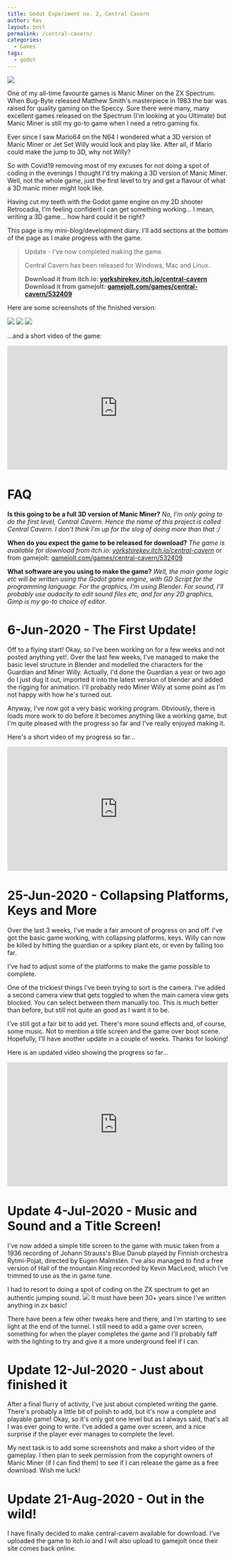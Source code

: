 ```yaml
---
title: Godot Experiment no. 2, Central Cavern
author: Kev
layout: post
permalink: /central-cavern/
categories:
  - Games
tags:
  - godot
---
```

![](/images/central-cavern/screenshot1.png)

One of my all-time favourite games is Manic Miner on the ZX Spectrum. When Bug-Byte released Matthew Smith's masterpiece in 1983 the bar was raised for quality gaming on the Speccy. Sure there were many, many excellent games released on the Spectrum (I'm looking at you Ultimate) but Manic Miner is still my go-to game when I need a retro gaming fix.

Ever since I saw Mario64 on the N64 I wondered what a 3D version of Manic Miner or Jet Set Willy would look and play like. After all, if Mario could make the jump to 3D, why not Willy?

So with Covid19 removing most of my excuses for not doing a spot of coding in the evenings I thought I'd try making a 3D version of Manic Miner. Well, not the whole game, just the first level to try and get a flavour of what a 3D manic miner might look like.

Having cut my teeth with the Godot game engine on my 2D shooter Retrocadia, I'm feeling confident I can get something working... I mean, writing a 3D game... how hard could it be right?

This page is my mini-blog/development diary. I'll add sections at the bottom of the page as I make progress with the game.
>
> Update - I've now completed making the game.
>
> Central Cavern has been released for Windows, Mac and Linux.
> 
> **Download it from itch.io: [yorkshirekev.itch.io/central-cavern](https://yorkshirekev.itch.io/central-cavern)**
**Download it from gamejolt: [gamejolt.com/games/central-cavern/532409](https://gamejolt.com/games/central-cavern/532409)**
>

Here are some screenshots of the finished version:

![](/images/central-cavern/screenshot3.png)
![](/images/central-cavern/screenshot2.png)
![](/images/central-cavern/screenshot4.png)

...and a short video of the game:

<div class="embed-container">
  <iframe
      src="https://player.vimeo.com/video/439503171"
      width="500"
      height="281"
      frameborder="0"
      webkitallowfullscreen
      mozallowfullscreen
      allowfullscreen>
  </iframe>
</div>



# FAQ #
**Is this going to be a full 3D version of Manic Miner?**
*No, I'm only going to do the first level, Central Cavern. Hence the name of this project is called Central Cavern.
I don't think I'm up for the slog of doing more than that :/*

**When do you expect the game to be released for download?**
*The game is available for download from itch.io: [yorkshirekev.itch.io/central-cavern](https://yorkshirekev.itch.io/central-cavern)* or from gamejolt: [gamejolt.com/games/central-cavern/532409](https://gamejolt.com/games/central-cavern/532409)

**What software are you using to make the game?**
*Well, the main game logic etc will be written using the Godot game engine, with GD Script for the programming language.
For the graphics, I'm using Blender. For sound, I'll probably use audacity to edit sound files etc, and for any 2D graphics, Gimp is my go-to choice of editor.*


# 6-Jun-2020 - The First Update! #
Off to a flying start! Okay, so I've been working on for a few weeks and not posted anything yet!. Over the last few weeks, I've managed to make the basic level structure in Blender and modelled the characters for the Guardian and Miner Willy. Actually, I'd done the Guardian a year or two ago do I just dug it out, imported it into the latest version of blender and added the rigging for animation. I'll probably redo Miner Willy at some point as I'm not happy with how he's turned out.

Anyway, I've now got a very basic working program. Obviously, there is loads more work to do before it becomes anything like a working game, but I'm quite pleased with the progress so far and I've really enjoyed making it.

Here's a short video of my progress so far...

<div class="embed-container">
  <iframe
      src="https://player.vimeo.com/video/428592264"
      width="500"
      height="281"
      frameborder="0"
      webkitallowfullscreen
      mozallowfullscreen
      allowfullscreen>
  </iframe>
</div>


# 25-Jun-2020 - Collapsing Platforms, Keys and More #
Over the last 3 weeks, I've made a fair amount of progress on and off. I've got the basic game working, with collapsing platforms, keys. Willy can now be killed by hitting the guardian or a spikey plant etc, or even by falling too far.

I've had to adjust some of the platforms to make the game possible to complete.

One of the trickiest things I've been trying to sort is the camera. I've added a second camera view that gets toggled to when the main camera view gets blocked. You can select between them manually too. This is much better than before, but still not quite an good as I want it to be.

I've still got a fair bit to add yet. There's more sound effects and, of course, some music. Not to mention a title screen and the game over boot scene. Hopefully, I'll have another update in a couple of weeks. Thanks for looking!

Here is an updated video showing the progress so far...

<div class="embed-container">
  <iframe
      src="https://player.vimeo.com/video/432599450"
      width="500"
      height="281"
      frameborder="0"
      webkitallowfullscreen
      mozallowfullscreen
      allowfullscreen>
  </iframe>
</div>


# Update 4-Jul-2020 - Music and Sound and a Title Screen! #
I've now added a simple title screen to the game with music taken from a 1936 recording of Johann Strauss's Blue Danub played by Finnish orchestra Rytmi-Pojat, directed by Eugen Malmstén. I've also managed to find a free version of Hall of the mountain King recorded by Kevin MacLeod, which I've trimmed to use as the in game tune.

I had to resort to doing a spot of coding on the ZX spectrum to get an authentic jumping sound.
![](/images/central-cavern/jump-code-zxbasic.png)
It must have been 30+ years since I've written anything in zx basic!

There have been a few other tweaks here and there, and I'm starting to see light at the end of the tunnel. I still need to add a game over screen, something for when the player completes the game and I'll probably faff with the lighting to try and give it a more underground feel if I can.

# Update 12-Jul-2020 - Just about finished it #
After a final flurry of activity, I've just about completed writing the game. There's probably a little bit of polish to add, but it's now a complete and playable game! Okay, so it's only got one level but as I always said, that's all I was ever going to write. I've added a game over screen, and a nice surprise if the player ever manages to complete the level.

My next task is to add some screenshots and make a short video of the gameplay. I then plan to seek permission from the copyright owners of Manic Miner (if I can find them) to see if I can release the game as a free download. Wish me luck!

# Update 21-Aug-2020 - Out in the wild! #
I have finally decided to make central-cavern available for download. I've uploaded the game to itch.io and I will also upload to gamejolt once their site comes back online.